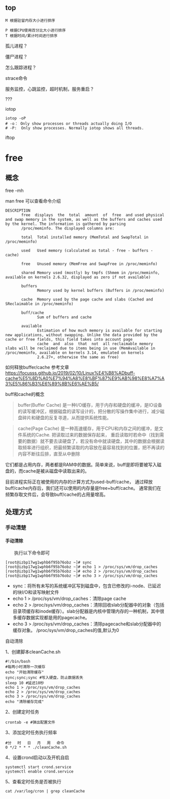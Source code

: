 ## top

```
M 根据驻留内存大小进行排序

P 根据CPU使用百分比大小进行排序
T 根据时间/累计时间进行排序
```



孤儿进程？

僵尸进程？



怎么跟踪进程？

strace命令



服务监控，心跳监控，超时机制，服务重启？



???

iotop

```shell
iotop -oP  
# -o： Only show processes or threads actually doing I/O
# -P:  Only show processes. Normally iotop shows all threads.
```



iftop



# free

## 概念

free -mh

man free 可以查看命令介绍

```shell
DESCRIPTION
       free  displays  the  total  amount  of  free  and used physical and swap memory in the system, as well as the buffers and caches used by the kernel. The information is gathered by parsing
       /proc/meminfo. The displayed columns are:

       total  Total installed memory (MemTotal and SwapTotal in /proc/meminfo)

       used   Used memory (calculated as total - free - buffers - cache)

       free   Unused memory (MemFree and SwapFree in /proc/meminfo)

       shared Memory used (mostly) by tmpfs (Shmem in /proc/meminfo, available on kernels 2.6.32, displayed as zero if not available)

       buffers
              Memory used by kernel buffers (Buffers in /proc/meminfo)

       cache  Memory used by the page cache and slabs (Cached and SReclaimable in /proc/meminfo)

       buff/cache
              Sum of buffers and cache

       available
              Estimation of how much memory is available for starting new applications, without swapping. Unlike the data provided by the cache or free fields, this field takes into account page
              cache  and  also  that  not  all reclaimable memory slabs will be reclaimed due to items being in use (MemAvailable in /proc/meminfo, available on kernels 3.14, emulated on kernels
              2.6.27+, otherwise the same as free)

```



如何释放buffer/cache 参考文章  https://focusss.github.io/2019/02/10/Linux%E4%B8%ADbuff-cache%E5%8D%A0%E7%94%A8%E8%BF%87%E9%AB%98%E8%A7%A3%E5%86%B3%E6%89%8B%E6%AE%B5/

buff和cache的概念

> buffer(Buffer Cache) 是一种I/O缓存，用于内存和硬盘的缓冲，是IO设备的读写缓冲区，根据磁盘的读写设计的，把分散的写操作集中进行，减少磁盘碎片和硬盘的反复寻道，从而提供系统性能。

> cache(Page Cache) 是一种高速缓存，用于CPU和内存之间的缓冲，是文件系统的Cache.
> 把读取过来的数据保存起来， 重启读取时若命中（找到需要的数据）就不要去读硬盘了，若没有命中就读硬盘，其中的数据会根据读取频率进行组织，把最频繁读取的内容放在最容易找到的位置，把不再读的内容不断往后排，直至从中删除

它们都是占用内存，两者都是RAM中的数据。简单来说，buff是即将要被写入磁盘的，而cache是被从磁盘中读取出来的。

目前进程实际正在被使用的内存的计算方式为used-buff/cache， 通过释放buff/cache内存后，我们还可以使用的内存量是free+buff/cache。 通常我们在频繁存取文件后，会导致buff/cache的占用量增高。



## 处理方式

### 手动清楚

#### 手动清除

    执行以下命令即可

```
[root@izbp17wg1wphb6f95b76obz ~]# sync
[root@izbp17wg1wphb6f95b76obz ~]# echo 1 > /proc/sys/vm/drop_caches
[root@izbp17wg1wphb6f95b76obz ~]# echo 2 > /proc/sys/vm/drop_caches
[root@izbp17wg1wphb6f95b76obz ~]# echo 3 > /proc/sys/vm/drop_caches
```

- sync：将所有未写的系统缓冲区写到磁盘中，包含已修改的i-node、已延迟的块I/O和读写映射文件
- echo 1 > /proc/sys/vm/drop_caches：清除page cache
- echo 2 > /proc/sys/vm/drop_caches：清除回收slab分配器中的对象（包括目录项缓存和inode缓存）。slab分配器是内核中管理内存的一种机制，其中很多缓存数据实现都是用的pagecache。
- echo 3 > /proc/sys/vm/drop_caches：清除pagecache和slab分配器中的缓存对象。
  /proc/sys/vm/drop_caches的值,默认为0

自动清除

1、创建脚本cleanCache.sh

```shell
#!/bin/bash
#每两小时清除一次缓存
echo "开始清除缓存"
sync;sync;sync #写入硬盘，防止数据丢失
sleep 10 #延迟10秒
echo 1 > /proc/sys/vm/drop_caches
echo 2 > /proc/sys/vm/drop_caches
echo 3 > /proc/sys/vm/drop_caches
echo "清除缓存完成"
```

2、创建定时任务

```shell
crontab -e #弹出配置文件
```

3、添加定时任务执行频率

```shell
#分　 时　 日　 月　 周　 命令
0 */2 * * * ./cleanCache.sh
```

4、设置crond启动以及开机自启

```shell
systemctl start crond.service
systemctl enable crond.service
```

5、查看定时任务是否被执行

```shell
cat /var/log/cron | grep cleanCache
```

